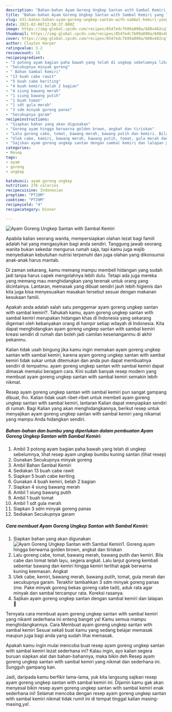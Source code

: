 ```yaml
---
description: "Bahan-bahan Ayam Goreng Ungkep Santan with Sambal Kemiri yang lezat dan Mudah Dibuat"
title: "Bahan-bahan Ayam Goreng Ungkep Santan with Sambal Kemiri yang lezat dan Mudah Dibuat"
slug: 431-bahan-bahan-ayam-goreng-ungkep-santan-with-sambal-kemiri-yang-lezat-dan-mudah-dibuat
date: 2021-02-06T12:58:37.000Z
image: https://img-global.cpcdn.com/recipes/8547edc7b99a890a/680x482cq70/ayam-goreng-ungkep-santan-with-sambal-kemiri-foto-resep-utama.jpg
thumbnail: https://img-global.cpcdn.com/recipes/8547edc7b99a890a/680x482cq70/ayam-goreng-ungkep-santan-with-sambal-kemiri-foto-resep-utama.jpg
cover: https://img-global.cpcdn.com/recipes/8547edc7b99a890a/680x482cq70/ayam-goreng-ungkep-santan-with-sambal-kemiri-foto-resep-utama.jpg
author: Clayton Harper
ratingvalue: 3.2
reviewcount: 15
recipeingredient:
- "3 potong ayam bagian paha bawah yang telah di ungkep sebelumnya lihat resep ayam ungkep bumbu kuning santan           lihat resep"
- "Secukupnya minyak goreng"
- " Bahan Sambal Kemiri"
- "13 buah cabe rawit"
- "5 buah cabe keriting"
- "4 buah kemiri belah 2 bagian"
- "4 siung bawang merah"
- "1 siung bawang putih"
- "1 buah tomat"
- "1 sdt gula merah"
- "3 sdm minyak goreng panas"
- "Secukupnya garam"
recipeinstructions:
- "Siapkan bahan yang akan digunakan"
- "Goreng ayam hingga berwarna golden brown, angkat dan tiriskan"
- "Lalu goreng cabe, tomat, bawang merah, bawang putih dan kemiri. Bila cabe dan tomat telah layu, segera angkat. Lalu lanjut goreng kembali sebentar bawang dan kemiri hingga kemiri terlihat agak berwarna kuning keemasan. Angkat"
- "Ulek cabe, kemiri, bawang merah, bawang putih, tomat, gula merah dan secukupnya garam. Terakhir tambahkan 3 sdm minyak goreng panas (me. Pake minyak goreng bekas goreng cabe tadi), aduk rata agar minyak dan sambal tercampur rata. Koreksi rasanya."
- "Sajikan ayam goreng ungkep santan dengan sambal kemiri dan lalapan 🤗"
categories:
- Resep
tags:
- ayam
- goreng
- ungkep

katakunci: ayam goreng ungkep 
nutrition: 276 calories
recipecuisine: Indonesian
preptime: "PT19M"
cooktime: "PT39M"
recipeyield: "4"
recipecategory: Dinner

---
```



![Ayam Goreng Ungkep Santan with Sambal Kemiri](https://img-global.cpcdn.com/recipes/8547edc7b99a890a/680x482cq70/ayam-goreng-ungkep-santan-with-sambal-kemiri-foto-resep-utama.jpg)

Apabila kalian seorang wanita, mempersiapkan olahan lezat bagi famili adalah hal yang mengasyikan bagi anda sendiri. Tanggung jawab seorang  wanita bukan sekedar mengurus rumah saja, tapi kamu juga wajib menyediakan kebutuhan nutrisi terpenuhi dan juga olahan yang dikonsumsi anak-anak harus mantab.

Di zaman  sekarang, kamu memang mampu membeli hidangan yang sudah jadi tanpa harus capek mengolahnya lebih dulu. Tetapi ada juga mereka yang memang mau menghidangkan yang terenak untuk orang yang dicintainya. Lantaran, memasak yang dibuat sendiri jauh lebih higienis dan kita juga bisa menyesuaikan masakan tersebut sesuai dengan makanan kesukaan famili. 



Apakah anda adalah salah satu penggemar ayam goreng ungkep santan with sambal kemiri?. Tahukah kamu, ayam goreng ungkep santan with sambal kemiri merupakan hidangan khas di Indonesia yang sekarang digemari oleh kebanyakan orang di hampir setiap wilayah di Indonesia. Kita dapat menghidangkan ayam goreng ungkep santan with sambal kemiri kreasi sendiri di rumah dan boleh jadi camilan kesenanganmu di akhir pekanmu.

Kalian tidak usah bingung jika kamu ingin memakan ayam goreng ungkep santan with sambal kemiri, karena ayam goreng ungkep santan with sambal kemiri tidak sukar untuk ditemukan dan anda pun dapat membuatnya sendiri di tempatmu. ayam goreng ungkep santan with sambal kemiri dapat dimasak memalui beragam cara. Kini sudah banyak resep modern yang membuat ayam goreng ungkep santan with sambal kemiri semakin lebih nikmat.

Resep ayam goreng ungkep santan with sambal kemiri pun sangat gampang dibuat, lho. Kalian tidak usah ribet-ribet untuk membeli ayam goreng ungkep santan with sambal kemiri, lantaran Kalian dapat menyiapkan sendiri di rumah. Bagi Kalian yang akan menghidangkannya, berikut resep untuk menyajikan ayam goreng ungkep santan with sambal kemiri yang nikamat yang mampu Anda hidangkan sendiri.

<!--inarticleads1-->

##### Bahan-bahan dan bumbu yang diperlukan dalam pembuatan Ayam Goreng Ungkep Santan with Sambal Kemiri:

1. Ambil 3 potong ayam bagian paha bawah yang telah di ungkep sebelumnya, lihat resep ayam ungkep bumbu kuning santan           (lihat resep)
1. Gunakan Secukupnya minyak goreng
1. Ambil  Bahan Sambal Kemiri
1. Sediakan 13 buah cabe rawit
1. Siapkan 5 buah cabe keriting
1. Gunakan 4 buah kemiri, belah 2 bagian
1. Siapkan 4 siung bawang merah
1. Ambil 1 siung bawang putih
1. Ambil 1 buah tomat
1. Ambil 1 sdt gula merah
1. Siapkan 3 sdm minyak goreng panas
1. Sediakan Secukupnya garam




<!--inarticleads2-->

##### Cara membuat Ayam Goreng Ungkep Santan with Sambal Kemiri:

1. Siapkan bahan yang akan digunakan
<img src="https://img-global.cpcdn.com/steps/94f1053edadbc4d1/160x128cq70/ayam-goreng-ungkep-santan-with-sambal-kemiri-langkah-memasak-1-foto.jpg" alt="Ayam Goreng Ungkep Santan with Sambal Kemiri">1. Goreng ayam hingga berwarna golden brown, angkat dan tiriskan
1. Lalu goreng cabe, tomat, bawang merah, bawang putih dan kemiri. Bila cabe dan tomat telah layu, segera angkat. Lalu lanjut goreng kembali sebentar bawang dan kemiri hingga kemiri terlihat agak berwarna kuning keemasan. Angkat
1. Ulek cabe, kemiri, bawang merah, bawang putih, tomat, gula merah dan secukupnya garam. Terakhir tambahkan 3 sdm minyak goreng panas (me. Pake minyak goreng bekas goreng cabe tadi), aduk rata agar minyak dan sambal tercampur rata. Koreksi rasanya.
1. Sajikan ayam goreng ungkep santan dengan sambal kemiri dan lalapan 🤗




Ternyata cara membuat ayam goreng ungkep santan with sambal kemiri yang nikamt sederhana ini enteng banget ya! Kamu semua mampu menghidangkannya. Cara Membuat ayam goreng ungkep santan with sambal kemiri Sesuai sekali buat kamu yang sedang belajar memasak maupun juga bagi anda yang sudah lihai memasak.

Apakah kamu ingin mulai mencoba buat resep ayam goreng ungkep santan with sambal kemiri lezat sederhana ini? Kalau ingin, ayo kalian segera buruan siapkan alat dan bahan-bahannya, maka bikin deh Resep ayam goreng ungkep santan with sambal kemiri yang nikmat dan sederhana ini. Sungguh gampang kan. 

Jadi, daripada kamu berfikir lama-lama, yuk kita langsung sajikan resep ayam goreng ungkep santan with sambal kemiri ini. Dijamin kamu gak akan menyesal bikin resep ayam goreng ungkep santan with sambal kemiri enak sederhana ini! Selamat mencoba dengan resep ayam goreng ungkep santan with sambal kemiri nikmat tidak rumit ini di tempat tinggal kalian masing-masing,ya!.

